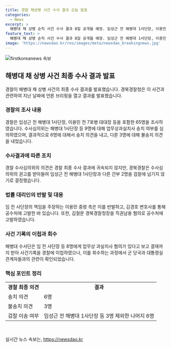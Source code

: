```yaml
---
title: 경찰 채상병 사건 수사 결과 오늘 발표
categories:
  - News
excerpt: >
  해병대 채 상병 순직 사건 수사 결과 8일 공개될 예정. 임성근 전 해병대 1사단장, 이용민 전 7포병 대대장 등 65명 조사. 수사심의위, 6명에 대해 송치 의견, 3명에 대해 불송치 의견 내다. 임 전 사단장 공수처에 고발, 김철문 경북청장 직권남용 혐의로 공수처 고발. 해병대 수사단, 국방부 장관 결재까지 받아 사건기록을 경찰에 이첩하려다 회수.
feature_text: >
  해병대 채 상병 순직 사건 수사 결과 8일 공개될 예정. 임성근 전 해병대 1사단장, 이용민 전 7포병 대대장 등 65명 조사. 수사심의위, 6명에 대해 송치 의견, 3명에 대해 불송치 의견 내다. 임 전 사단장 공수처에 고발, 김철문 경북청장 직권남용 혐의로 공수처 고발. 해병대 수사단, 국방부 장관 결재까지 받아 사건기록을 경찰에 이첩하려다 회수.
image: 'https://newsdao.kr/res/images/meta/newsdao_breakingnews.jpg'
---
```


<p><img src="https://newsdao.kr/res/images/meta/newsdao_breakingnews.jpg" alt="firstkoreanews 속보" /></p>

<h2 data-ke-size="size26">해병대 채 상병 사건 최종 수사 결과 발표</h2>

<p data-ke-size="size16">경찰이 해병대 채 상병 사건의 최종 수사 결과를 발표했습니다. 경북경찰청은 이 사건과 관련하여 지난 날짜에 언론 브리핑을 열고 결과를 발표했습니다.</p>

<h3>경찰의 조사 내용</h3>

<p data-ke-size="size16">경찰은 임성근 전 해병대 1사단장, 이용민 전 7포병 대대장 등을 포함한 65명을 조사하였습니다. 수사심의위는 해병대 1사단장 등 9명에 대해 업무상과실치사 송치 여부를 심의하였으며, 결과적으로 6명에 대해서 송치 의견을 내고, 다른 3명에 대해 불송치 의견을 내었습니다.</p>

<h3>수사결과에 따른 조치</h3>

<p data-ke-size="size16">경찰 수사심의위의 의견은 경찰 최종 수사 결과에 귀속되지 않지만, 경북경찰은 수사심의위의 권고를 받아들여 임성근 전 해병대 1사단장과 다른 간부 2명을 검찰에 넘기지 않기로 결정했습니다.</p>

<h3>법률 대리인의 반발 및 대응</h3>

<p data-ke-size="size16">임 전 사단장의 책임을 주장하는 이용민 중령 측은 이를 반발하고, 김경호 변호사를 통해 공수처에 고발한 바 있습니다. 또한, 김철문 경북경찰청장을 직권남용 혐의로 공수처에 고발하였습니다.</p>

<h3>사건 기록의 이첩과 회수</h3>

<p data-ke-size="size16">해병대 수사단은 임 전 사단장 등 8명에게 업무상 과실치사 혐의가 있다고 보고 결재까지 받아 사건기록을 경찰에 이첩하였으나, 이를 회수하는 과정에서 군 당국과 대통령실 관계자들과의 관련이 확인되었습니다.</p>

<h3>핵심 포인트 정리</h3>

<table>
<tbody>
<tr>
<td style="text-align: center; height: 17px;"><b>경찰 최종 의견</b></td>
<td style="text-align: center; height: 17px;"><b>결과</b></td>
</tr>
<tr>
<td style="text-align: left; height: 17px;">송치 의견</td>
<td style="text-align: left; height: 17px;">6명</td>
</tr>
<tr>
<td style="text-align: left; height: 17px;">불송치 의견</td>
<td style="text-align: left; height: 17px;">3명</td>
</tr>
<tr>
<td style="text-align: left; height: 17px;">검찰 이송 여부</td>
<td style="text-align: left; height: 17px;">임성근 전 해병대 1사단장 등 3명 제외한 나머지 6명</td>
</tr>
</tbody>
</table>

<p data-ke-size="size16">&nbsp;</p>
실시간 뉴스 속보는, <a href="https://newsdao.kr" rel="dofollow">https://newsdao.kr</a>


